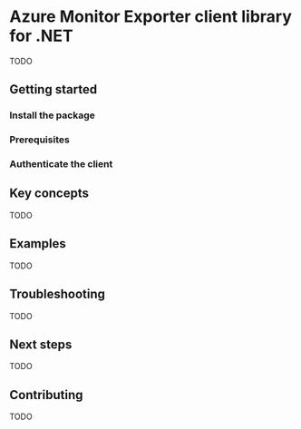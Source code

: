 # Azure Monitor Exporter client library for .NET

TODO

## Getting started

### Install the package


### Prerequisites


### Authenticate the client


## Key concepts

TODO

## Examples

TODO

## Troubleshooting

TODO

## Next steps

TODO

## Contributing

TODO